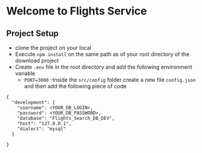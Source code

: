 # Welcome to Flights Service

## Project Setup
 - clone the project on your local
 - Execute `npm install` on the same path as of your root directory of the download project
 - Create `.env` file in the root directory and add the following environment variable
    - `PORT=3000`
 -Inside the `src/config` folder create a new file `config.json` and then add the following piece of code

```
{
  "development": {
    "username": <YOUR_DB_LOGIN>,
    "password": <YOUR_DB_PASSWORD>,
    "database": "Flights_Search_DB_DEV",
    "host": "127.0.0.1",
    "dialect": "mysql"
  }
 
}


```
  
  



